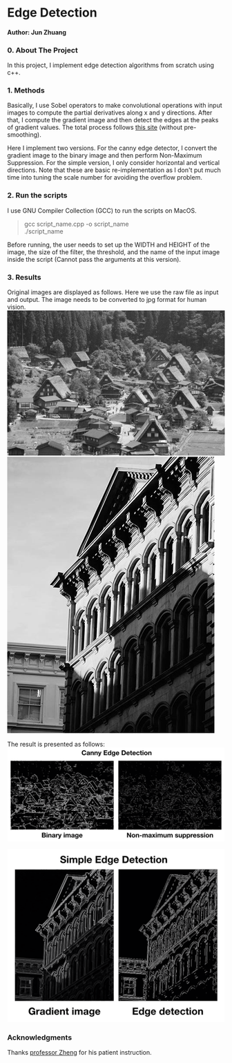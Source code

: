 # Edge Detection

#### Author: Jun Zhuang

### 0. About The Project
In this project, I implement edge detection algorithms from scratch using c++.  

### 1. Methods
Basically, I use Sobel operators to make convolutional operations with input images to compute the partial derivatives along x and y directions. After that, I compute the gradient image and then detect the edges at the peaks of gradient values. The total process follows [this site](http://mmlab.ie.cuhk.edu.hk/archive/gbq/csc5280_project_1.htm) (without pre-smoothing).  

Here I implement two versions. For the canny edge detector, I convert the gradient image to the binary image and then perform Non-Maximum Suppression. For the simple version, I only consider horizontal and vertical directions. Note that these are basic re-implementation as I don't put much time into tuning the scale number for avoiding the overflow problem. 

### 2. Run the scripts
I use GNU Compiler Collection (GCC) to run the scripts on MacOS.
> gcc script_name.cpp -o script_name  
> ./script_name  

Before running, the user needs to set up the WIDTH and HEIGHT of the image, the size of the filter, the threshold, and the name of the input image inside the script (Cannot pass the arguments at this version).

### 3. Results
Original images are displayed as follows. Here we use the raw file as input and output. The image needs to be converted to jpg format for human vision.  
![unesco750.jpg](https://github.com/junzhuang-code/Edge_Detection/blob/main/unesco750.jpg)
![building.jpg](https://github.com/junzhuang-code/Edge_Detection/blob/main/building.jpg)

The result is presented as follows:
![canny](https://github.com/junzhuang-code/Edge_Detection/blob/main/results/canny.png)

![simple](https://github.com/junzhuang-code/Edge_Detection/blob/main/results/simple.png)


### Acknowledgments
 Thanks [professor Zheng](https://cs.iupui.edu/~jzheng/) for his patient instruction.
